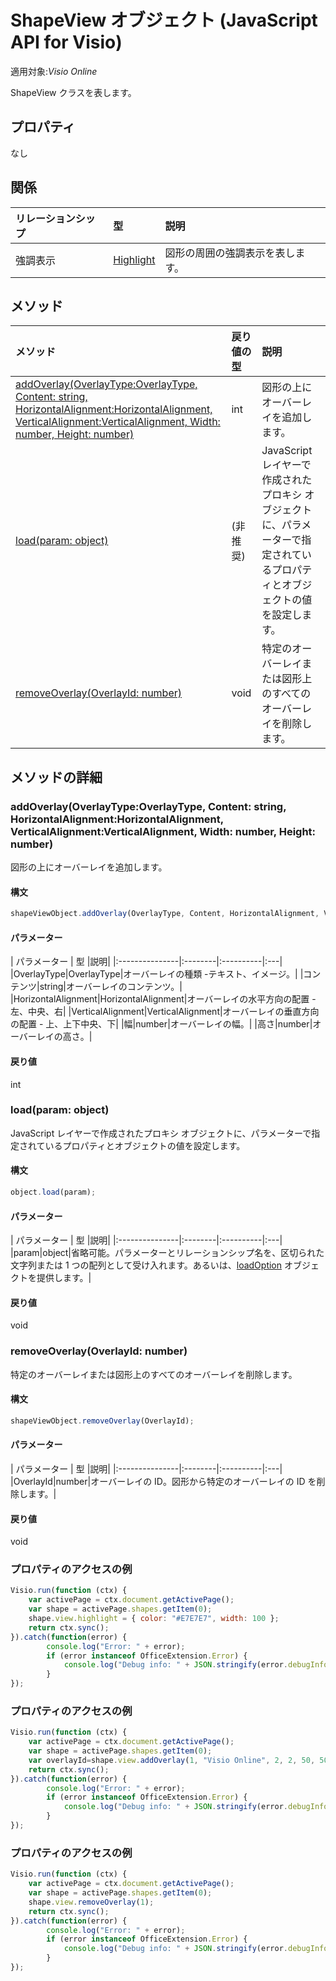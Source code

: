 # <a name="shapeview-object-javascript-api-for-visio"></a>ShapeView オブジェクト (JavaScript API for Visio)

適用対象:_Visio Online_

ShapeView クラスを表します。

## <a name="properties"></a>プロパティ

なし

## <a name="relationships"></a>関係
| リレーションシップ | 型    |説明|
|:---------------|:--------|:----------|
|強調表示|[Highlight](highlight.md)|図形の周囲の強調表示を表します。|

## <a name="methods"></a>メソッド

| メソッド           | 戻り値の型    |説明|
|:---------------|:--------|:----------|
|[addOverlay(OverlayType:OverlayType, Content: string, HorizontalAlignment:HorizontalAlignment, VerticalAlignment:VerticalAlignment, Width: number, Height: number)](#addoverlayoverlaytype-overlaytype-content-string-horizontalalignment-horizontalalignment-verticalalignment-verticalalignment-width-number-height-number)|int|図形の上にオーバーレイを追加します。|
|[load(param: object)](#loadparam-object)|(非推奨)|JavaScript レイヤーで作成されたプロキシ オブジェクトに、パラメーターで指定されているプロパティとオブジェクトの値を設定します。|
|[removeOverlay(OverlayId: number)](#removeoverlayoverlayid-number)|void|特定のオーバーレイまたは図形上のすべてのオーバーレイを削除します。|

## <a name="method-details"></a>メソッドの詳細


### <a name="addoverlayoverlaytype-overlaytype-content-string-horizontalalignment-horizontalalignment-verticalalignment-verticalalignment-width-number-height-number"></a>addOverlay(OverlayType:OverlayType, Content: string, HorizontalAlignment:HorizontalAlignment, VerticalAlignment:VerticalAlignment, Width: number, Height: number)
図形の上にオーバーレイを追加します。

#### <a name="syntax"></a>構文
```js
shapeViewObject.addOverlay(OverlayType, Content, HorizontalAlignment, VerticalAlignment, Width, Height);
```

#### <a name="parameters"></a>パラメーター
| パラメーター       | 型    |説明|
|:---------------|:--------|:----------|:---|
|OverlayType|OverlayType|オーバーレイの種類 -テキスト、イメージ。|
|コンテンツ|string|オーバーレイのコンテンツ。|
|HorizontalAlignment|HorizontalAlignment|オーバーレイの水平方向の配置 - 左、中央、右|
|VerticalAlignment|VerticalAlignment|オーバーレイの垂直方向の配置 - 上、上下中央、下|
|幅|number|オーバーレイの幅。|
|高さ|number|オーバーレイの高さ。|

#### <a name="returns"></a>戻り値
int

### <a name="loadparam-object"></a>load(param: object)
JavaScript レイヤーで作成されたプロキシ オブジェクトに、パラメーターで指定されているプロパティとオブジェクトの値を設定します。

#### <a name="syntax"></a>構文
```js
object.load(param);
```

#### <a name="parameters"></a>パラメーター
| パラメーター       | 型    |説明|
|:---------------|:--------|:----------|:---|
|param|object|省略可能。パラメーターとリレーションシップ名を、区切られた文字列または 1 つの配列として受け入れます。あるいは、[loadOption](loadoption.md) オブジェクトを提供します。|

#### <a name="returns"></a>戻り値
void

### <a name="removeoverlayoverlayid-number"></a>removeOverlay(OverlayId: number)
特定のオーバーレイまたは図形上のすべてのオーバーレイを削除します。

#### <a name="syntax"></a>構文
```js
shapeViewObject.removeOverlay(OverlayId);
```

#### <a name="parameters"></a>パラメーター
| パラメーター       | 型    |説明|
|:---------------|:--------|:----------|:---|
|OverlayId|number|オーバーレイの ID。図形から特定のオーバーレイの ID を削除します。|

#### <a name="returns"></a>戻り値
void
### <a name="property-access-examples"></a>プロパティのアクセスの例
```js
Visio.run(function (ctx) { 
    var activePage = ctx.document.getActivePage();
    var shape = activePage.shapes.getItem(0);
    shape.view.highlight = { color: "#E7E7E7", width: 100 };
    return ctx.sync();
}).catch(function(error) {
        console.log("Error: " + error);
        if (error instanceof OfficeExtension.Error) {
            console.log("Debug info: " + JSON.stringify(error.debugInfo));
        }
});
```

### <a name="property-access-examples"></a>プロパティのアクセスの例
```js
Visio.run(function (ctx) { 
    var activePage = ctx.document.getActivePage();
    var shape = activePage.shapes.getItem(0);
    var overlayId=shape.view.addOverlay(1, "Visio Online", 2, 2, 50, 50);
    return ctx.sync();
}).catch(function(error) {
        console.log("Error: " + error);
        if (error instanceof OfficeExtension.Error) {
            console.log("Debug info: " + JSON.stringify(error.debugInfo));
        }
});
```

### <a name="property-access-examples"></a>プロパティのアクセスの例
```js
Visio.run(function (ctx) { 
    var activePage = ctx.document.getActivePage();
    var shape = activePage.shapes.getItem(0);
    shape.view.removeOverlay(1);
    return ctx.sync();
}).catch(function(error) {
        console.log("Error: " + error);
        if (error instanceof OfficeExtension.Error) {
            console.log("Debug info: " + JSON.stringify(error.debugInfo));
        }
});
```
